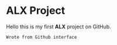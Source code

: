 # ALX Project
Hello this is my first __ALX__ project on GitHub.
~~~~
Wrote from Github interface
~~~~
